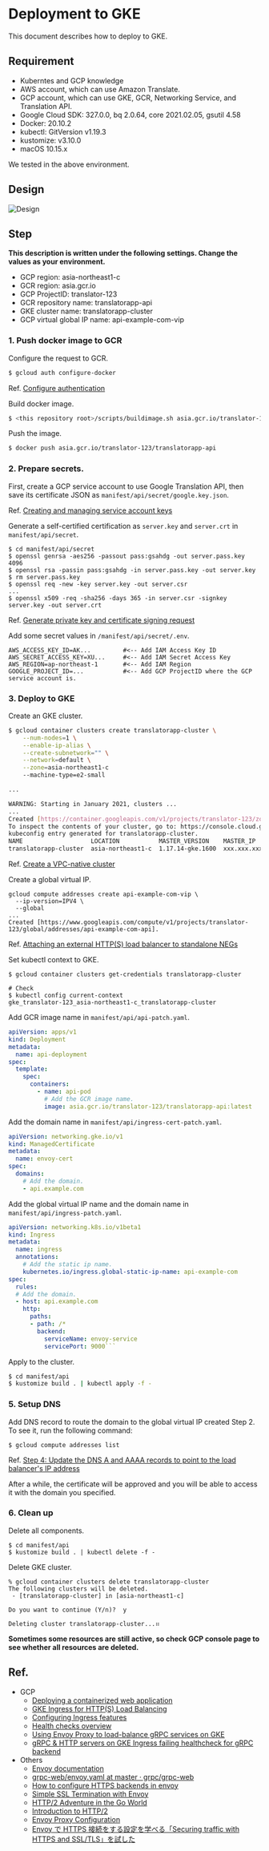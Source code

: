 # Deployment to GKE

This document describes how to deploy to GKE.

## Requirement

* Kuberntes and GCP knowledge
* AWS account, which can use Amazon Translate.
* GCP account, which can use GKE, GCR, Networking Service, and Translation API.
* Google Cloud SDK: 327.0.0, bq 2.0.64, core 2021.02.05, gsutil 4.58
* Docker: 20.10.2
* kubectl: GitVersion v1.19.3
* kustomize: v3.10.0 
* macOS 10.15.x

We tested in the above environment.

## Design

![Design](design.jpg?raw=true)

## Step

**This description is written under the following settings. Change the values as your environment.**

* GCP region: asia-northeast1-c
* GCR region: asia.gcr.io
* GCP ProjectID: translator-123
* GCR repository name: translatorapp-api 
* GKE cluster name: translatorapp-cluster
* GCP virtual global IP name: api-example-com-vip

### 1. Push docker image to GCR

Configure the request to GCR.

```sh
$ gcloud auth configure-docker
```

Ref. [Configure authentication](https://cloud.google.com/container-registry/docs/quickstart)

Build docker image.

```sh
$ <this repository root>/scripts/buildimage.sh asia.gcr.io/translator-123/translatorapp-api
```

Push the image.

```sh
$ docker push asia.gcr.io/translator-123/translatorapp-api
```

### 2. Prepare secrets.

First, create a GCP service account to use Google Translation API, then save its certificate JSON as `manifest/api/secret/google.key.json`. 

Ref. [Creating and managing service account keys
](https://cloud.google.com/iam/docs/creating-managing-service-account-keys)

Generate a self-certified certification as `server.key` and `server.crt` in `manifest/api/secret`.

```
$ cd manifest/api/secret
$ openssl genrsa -aes256 -passout pass:gsahdg -out server.pass.key 4096
$ openssl rsa -passin pass:gsahdg -in server.pass.key -out server.key
$ rm server.pass.key
$ openssl req -new -key server.key -out server.csr
...
$ openssl x509 -req -sha256 -days 365 -in server.csr -signkey server.key -out server.crt
```

Ref. [Generate private key and certificate signing request](https://devcenter.heroku.com/articles/ssl-certificate-self)


Add some secret values in `/manifest/api/secret/.env`.

```
AWS_ACCESS_KEY_ID=AK...         #<-- Add IAM Access Key ID
AWS_SECRET_ACCESS_KEY=XU...     #<-- Add IAM Secret Access Key
AWS_REGION=ap-northeast-1       #<-- Add IAM Region
GOOGLE_PROJECT_ID=...           #<-- Add GCP ProjectID where the GCP service account is.
```

### 3. Deploy to GKE

Create an GKE cluster.

```sh
$ gcloud container clusters create translatorapp-cluster \
    --num-nodes=1 \
    --enable-ip-alias \
    --create-subnetwork="" \
    --network=default \
    --zone=asia-northeast1-c
    --machine-type=e2-small

...

WARNING: Starting in January 2021, clusters ...
...
Created [https://container.googleapis.com/v1/projects/translator-123/zones/asia-northeast1-c/clusters/translatorapp-cluster].
To inspect the contents of your cluster, go to: https://console.cloud.google.com/kubernetes/workload_/gcloud/asia-northeast1-c/translatorapp-cluster?project=translator-123
kubeconfig entry generated for translatorapp-cluster.
NAME                   LOCATION           MASTER_VERSION    MASTER_IP      MACHINE_TYPE  NODE_VERSION      NUM_NODES  STATUS
translatorapp-cluster  asia-northeast1-c  1.17.14-gke.1600  xxx.xxx.xxx.xxx  e2-medium     1.17.14-gke.1600  1          RUNNING
```

Ref. [Create a VPC-native cluster](https://cloud.google.com/kubernetes-engine/docs/how-to/standalone-neg#create_a_vpc-native_cluster)


Create a global virtual IP.

```
gcloud compute addresses create api-example-com-vip \
  --ip-version=IPV4 \
  --global
...
Created [https://www.googleapis.com/compute/v1/projects/translator-123/global/addresses/api-example-com-api].
```

Ref. [Attaching an external HTTP(S) load balancer to standalone NEGs](https://cloud.google.com/kubernetes-engine/docs/how-to/standalone-neg#attaching-ext-https-lb) 

Set kubectl context to GKE.

```
$ gcloud container clusters get-credentials translatorapp-cluster

# Check
$ kubectl config current-context
gke_translator-123_asia-northeast1-c_translatorapp-cluster
```

Add GCR image name in `manifest/api/api-patch.yaml`.

```yaml
apiVersion: apps/v1
kind: Deployment
metadata:
  name: api-deployment
spec:
  template:
    spec:
      containers:
        - name: api-pod
          # Add the GCR image name.
          image: asia.gcr.io/translator-123/translatorapp-api:latest
```

Add the domain name in `manifest/api/ingress-cert-patch.yaml`.

```yaml
apiVersion: networking.gke.io/v1
kind: ManagedCertificate
metadata:
  name: envoy-cert
spec:
  domains:
    # Add the domain.
    - api.example.com
```

Add the global virtual IP name and the domain name in `manifest/api/ingress-patch.yaml`.

```yaml
apiVersion: networking.k8s.io/v1beta1
kind: Ingress
metadata:
  name: ingress
  annotations:
    # Add the static ip name.
    kubernetes.io/ingress.global-static-ip-name: api-example-com
spec:
  rules:
  # Add the domain.
  - host: api.example.com
    http:
      paths:
      - path: /*
        backend:
          serviceName: envoy-service
          servicePort: 9000```
```

Apply to the cluster.

```sh
$ cd manifest/api
$ kustomize build . | kubectl apply -f -
```

### 5. Setup DNS

Add DNS record to route the domain to the global virtual IP created Step 2. To see it, run the following command:

```
$ gcloud compute addresses list
```

Ref. [Step 4: Update the DNS A and AAAA records to point to the load balancer's IP address](https://cloud.google.com/load-balancing/docs/ssl-certificates/google-managed-certs?hl=ja#update-dns)

After a while, the certificate will be approved and you will be able to access it with the domain you specified.

### 6. Clean up

Delete all components.

```
$ cd manifest/api
$ kustomize build . | kubectl delete -f -
```

Delete GKE cluster.

```
% gcloud container clusters delete translatorapp-cluster
The following clusters will be deleted.
 - [translatorapp-cluster] in [asia-northeast1-c]

Do you want to continue (Y/n)?  y

Deleting cluster translatorapp-cluster...⠶    
```

**Sometimes some resources are still active, so check GCP console page to see whether all resources are deleted.**

## Ref.
- GCP
    - [Deploying a containerized web application](https://cloud.google.com/kubernetes-engine/docs/tutorials/hello-app)
    - [GKE Ingress for HTTP(S) Load Balancing](https://cloud.google.com/kubernetes-engine/docs/concepts/ingress)
    - [Configuring Ingress features](https://cloud.google.com/kubernetes-engine/docs/how-to/ingress-features)
    - [Health checks overview](https://cloud.google.com/load-balancing/docs/health-check-concepts)
    - [Using Envoy Proxy to load-balance gRPC services on GKE](https://cloud.google.com/solutions/exposing-grpc-services-on-gke-using-envoy-proxy)
    - [gRPC & HTTP servers on GKE Ingress failing healthcheck for gRPC backend
    ](https://stackoverflow.com/questions/56277949/grpc-http-servers-on-gke-ingress-failing-healthcheck-for-grpc-backend)
- Others
    - [Envoy documentation](https://www.envoyproxy.io/docs/envoy/latest/)
    - [grpc-web/envoy.yaml at master · grpc/grpc-web](https://github.com/grpc/grpc-web/blob/master/net/grpc/gateway/examples/echo/envoy.yaml)
    - [How to configure HTTPS backends in envoy](https://farcaller.medium.com/how-to-configure-https-backends-in-envoy-b446727b2eb3)
    - [Simple SSL Termination with Envoy](https://timburks.me/2019/12/06/simple-ssl-termination-with-envoy)
    - [HTTP/2 Adventure in the Go World](https://posener.github.io/http2/)
    - [Introduction to HTTP/2](https://developers.google.com/web/fundamentals/performance/http2)
    - [Envoy Proxy Configuration](https://docs.build.security/docs/envoy)
    - [Envoy で HTTPS 接続をする設定を学べる「Securing traffic with HTTPS and SSL/TLS」を試した](https://kakakakakku.hatenablog.com/entry/2019/12/06/143207)
    
    
